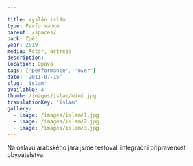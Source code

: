 ```yaml
---

title: Vyslán islám
type: Performance
parent: /spaces/
back: Zpět
year: 2019
media: Actor, actress
description: 
location: Opava
tags: ['performance', 'over']
date: '2011-07-15'
slug: 'islam'
available: 4
thumb: /images/islam/mini.jpg
translationKey: 'islam'
gallery:
  - image: /images/islam/1.jpg
  - image: /images/islam/2.jpg
  - image: /images/islam/3.jpg
---
```

Na oslavu arabského jara jsme testovali integrační připravenost obyvatelstva.
